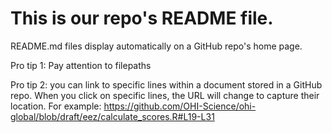 # This is our repo's README file. 

README.md files display automatically on a GitHub repo's home page.

Pro tip 1: Pay attention to filepaths

Pro tip 2: you can link to specific lines within a document stored in a GitHub repo. When you click on specific lines, the URL will change to capture their location. For example:
<https://github.com/OHI-Science/ohi-global/blob/draft/eez/calculate_scores.R#L19-L31>
